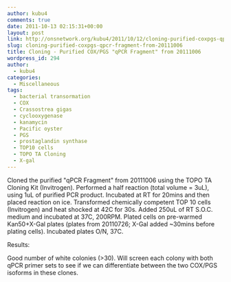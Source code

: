 ```yaml
---
author: kubu4
comments: true
date: 2011-10-13 02:15:31+00:00
layout: post
link: http://onsnetwork.org/kubu4/2011/10/12/cloning-purified-coxpgs-qpcr-fragment-from-20111006/
slug: cloning-purified-coxpgs-qpcr-fragment-from-20111006
title: Cloning - Purified COX/PGS "qPCR Fragment" from 20111006
wordpress_id: 294
author:
  - kubu4
categories:
  - Miscellaneous
tags:
  - bacterial transormation
  - COX
  - Crassostrea gigas
  - cyclooxygenase
  - kanamycin
  - Pacific oyster
  - PGS
  - prostaglandin synthase
  - TOP10 cells
  - TOPO TA Cloning
  - X-gal
---
```


Cloned the purified "qPCR Fragment" from 20111006 using the TOPO TA Cloning Kit (Invitrogen). Performed a half reaction (total volume = 3uL), using 1uL of purified PCR product. Incubated at RT for 20mins and then placed reaction on ice. Transformed chemically competent TOP 10 cells (Invitrogen) and heat shocked at 42C for 30s. Added 250uL of RT S.O.C. medium and incubated at 37C, 200RPM. Plated cells on pre-warmed Kan50+X-Gal plates (plates from 20110726; X-Gal added ~30mins before plating cells). Incubated plates O/N, 37C.

Results:

Good number of white colonies (>30). Will screen each colony with both qPCR primer sets to see if we can differentiate between the two COX/PGS isoforms in these clones.
